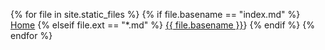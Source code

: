 {% for file in site.static_files %}
{% if file.basename == "index.md" %}
<a href="/index.html">Home</a>
{% elseif file.ext == "*.md" %}
[{{ file.basename }}]({{site.baseurl}}/{{file.basename}}.html)}
{% endif %}
{% endfor %}
